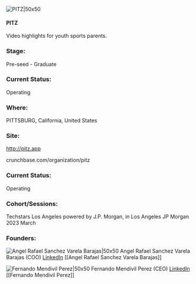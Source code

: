 

![PITZ|50x50](https://media.licdn.com/dms/image/C560BAQHiLvtqLkeQwg/company-logo_200_200/0/1642808572780?e=1692835200&v=beta&t=V5qwqyQ9Jlypx0VE6QpMeP2UJy8byIIyMuZSm25nEZg)

#### PITZ
Video highlights for youth sports parents.

### Stage: 
Pre-seed - Graduate 

### Current Status: 
Operating

### Where:
PITTSBURG, California, United States

### Site:
http://pitz.app



crunchbase.com/organization/pitz

### Current Status: 
Operating

### Cohort/Sessions: 
Techstars Los Angeles powered by J.P. Morgan, in Los Angeles JP Morgan 2023 March

### Founders: 

![Angel Rafael Sanchez Varela Barajas|50x50]() Angel Rafael Sanchez Varela Barajas (COO) [LinkedIn](https://linkedin.com/in/rafaelsanchezvarela) [[Angel Rafael Sanchez Varela Barajas]]

![Fernando Mendivil Perez|50x50]() Fernando Mendivil Perez (CEO) [LinkedIn](https://linkedin.com/in/fernandomendivil) [[Fernando Mendivil Perez]]


